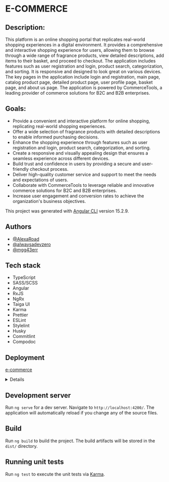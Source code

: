 # E-COMMERCE

## Description:

This platform is an online shopping portal that replicates real-world shopping experiences in a digital environment. It provides a comprehensive and interactive shopping experience for users, allowing them to browse through a wide range of fragrance products, view detailed descriptions, add items to their basket, and proceed to checkout. The application includes features such as user registration and login, product search, categorization, and sorting. It is responsive and designed to look great on various devices. The key pages in the application include login and registration, main page, catalog product page, detailed product page, user profile page, basket page, and about us page. The application is powered by CommerceTools, a leading provider of commerce solutions for B2C and B2B enterprises.

## Goals:

- Provide a convenient and interactive platform for online shopping, replicating real-world shopping experiences.
- Offer a wide selection of fragrance products with detailed descriptions to enable informed purchasing decisions.
- Enhance the shopping experience through features such as user registration and login, product search, categorization, and sorting.
- Create a responsive and visually appealing design that ensures a seamless experience across different devices.
- Build trust and confidence in users by providing a secure and user-friendly checkout process.
- Deliver high-quality customer service and support to meet the needs and expectations of users.
- Collaborate with CommerceTools to leverage reliable and innovative commerce solutions for B2C and B2B enterprises.
- Increase user engagement and conversion rates to achieve the organization's business objectives.

This project was generated with [Angular CLI](https://github.com/angular/angular-cli) version 15.2.9.

## Authors

- [@AlexaRoad](https://github.com/AleksaRoad)
- [@alwaysadevzero](https://github.com/alwaysadevzero)
- [@mgg43err](https://github.com/mgg43err)

## Tech stack

  - TypeScript
  - SASS/SCSS
  - Angular
  - RxJS
  - NgRx
  - Taiga UI
  - Karma
  - Prettier
  - ESLint
  - Stylelint
  - Husky
  - Commitlint
  - Compodoc

## Deployment

[e-commerce]()

<details
  <summary><h2>Screenshots</h2></summary>


</details>

## Development server

Run `ng serve` for a dev server. Navigate to `http://localhost:4200/`. The application will automatically reload if you change any of the source files.

## Build

Run `ng build` to build the project. The build artifacts will be stored in the `dist/` directory.

## Running unit tests

Run `ng test` to execute the unit tests via [Karma](https://karma-runner.github.io).
